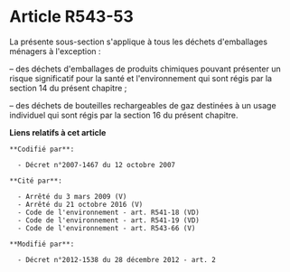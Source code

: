 # Article R543-53

La présente sous-section s'applique à tous les déchets d'emballages ménagers à l'exception :

– des déchets d'emballages de produits chimiques pouvant présenter un risque significatif pour la santé et l'environnement
qui sont régis par la section 14 du présent chapitre ;

– des déchets de bouteilles rechargeables de gaz destinées à un usage individuel qui sont régis par la section 16 du présent
chapitre.

**Liens relatifs à cet article**

	**Codifié par**:

	  - Décret n°2007-1467 du 12 octobre 2007

	**Cité par**:

	  - Arrêté du 3 mars 2009 (V)
	  - Arrêté du 21 octobre 2016 (V)
	  - Code de l'environnement - art. R541-18 (VD)
	  - Code de l'environnement - art. R541-19 (VD)
	  - Code de l'environnement - art. R543-66 (V)

	**Modifié par**:

	  - Décret n°2012-1538 du 28 décembre 2012 - art. 2
